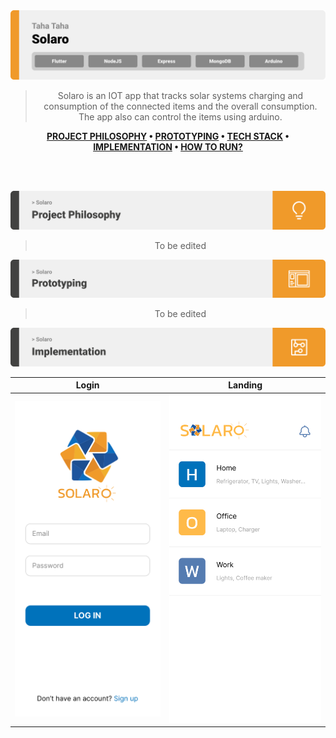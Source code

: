 <img src="./assets/titles/title1.svg"/>

<div align="center">

> Solaro is an IOT app that tracks solar systems charging and consumption of the
> connected items and the overall consumption. The app also can control the items
> using arduino.

**[PROJECT PHILOSOPHY](https://github.com/tahataha005/solaro#-project-philosophy) • [PROTOTYPING](https://github.com/tahataha005/solaro#-prototyping) • [TECH STACK](https://github.com/tahataha005/solaro#-tech-stack) • [IMPLEMENTATION](https://github.com/tahataha005/solaro#-impplementation) • [HOW TO RUN?](https://github.com/tahataha005/solaro#-how-to-run)**

</div>

<br><br>

<img src="./assets/titles/title2.svg"/>
<div align="center">

> To be edited

<img src="./assets/titles/title3.svg"/>

> To be edited

<img src="./assets/titles/title5.svg"/>

| Login                                                                                             | Landing                                                                                              |
| ------------------------------------------------------------------------------------------------- | ---------------------------------------------------------------------------------------------------- |
| ![Login](https://github.com/tahataha005/solaro/blob/readme/readme/assets/mockups/Log-in-page.svg) | ![Landing](https://github.com/tahataha005/solaro/blob/readme/readme/assets/mockups/Landing-page.svg) |
